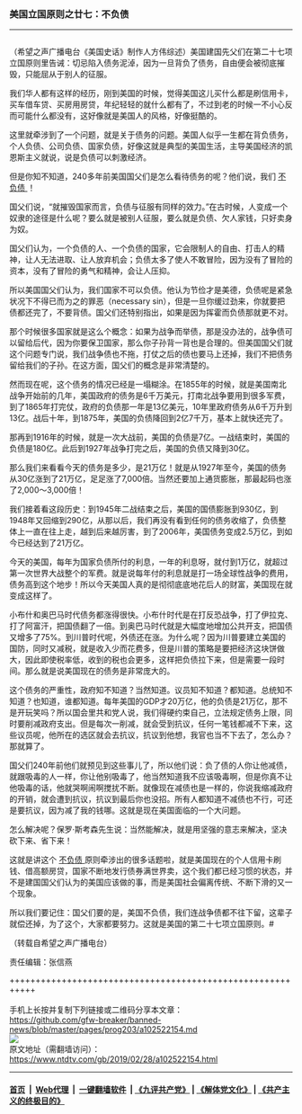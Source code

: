 ### 美国立国原则之廿七：不负债
------------------------

<div class="post_content">
 <div class="column">
  <div class="arttop mbottom20">
  </div>
 </div>
 <p>
  （希望之声广播电台《美国史话》制作人方伟综述）美国建国先父们在第二十七项立国原则里告诫：切忌陷入债务泥淖，因为一旦背负了债务，自由便会被彻底摧毁，只能屈从于别人的征服。
 </p>
 <p>
  我们华人都有这样的经历，刚到美国的时候，觉得美国这儿买什么都是刷信用卡，买车借车贷、买房用房贷，年纪轻轻的就什么都有了，不过到老的时候一不小心反而可能什么都没有，这好像就是美国人的风格，好像挺酷的。
 </p>
 <p>
  这里就牵涉到了一个问题，就是关于债务的问题。美国人似乎一生都在背负债务，个人负债、公司负债、国家负债，好像这就是典型的美国生活，主导美国经济的凯恩斯主义就说，说是负债可以刺激经济。
 </p>
 <p>
  但是你知不知道，240多年前美国国父们是怎么看待债务的呢？他们说，我们
  <a href="https://www.ntdtv.com/gb/不负债.htm">
   不负债
  </a>
  ！
 </p>
 <p>
  国父们说，“就摧毁国家而言，负债与征服有同样的效力。”在古时候，人变成一个奴隶的途径是什么呢？要么就是被别人征服，要么就是负债、欠人家钱，只好卖身为奴。
 </p>
 <p>
  国父们认为，一个负债的人、一个负债的国家，它会限制人的自由、打击人的精神，让人无法进取、让人放弃机会；负债太多了使人不敢冒险，因为没有了冒险的资本，没有了冒险的勇气和精神，会让人压抑。
 </p>
 <p>
  所以美国国父们认为，我们国家不可以负债。他认为节俭才是美德，负债呢是紧急状况下不得已而为之的罪恶（necessary sin），但是一旦你缓过劲来，你就要把债都还完了，不要背债。国父们还特别指出，如果是因为挥霍而负债那就更不对。
 </p>
 <p>
  那个时候很多国家就是这么个概念：如果为战争而举债，那是没办法的，战争债可以留给后代，因为你要保卫国家，那么你子孙背一背也是合理的。但美国国父们就这个问题专门说，我们战争债也不拖，打仗之后的债也要马上还掉，我们不把债务留给我们的子孙。在这方面，国父们的概念是非常清楚的。
 </p>
 <p>
  然而现在呢，这个债务的情况已经是一塌糊涂。在1855年的时候，就是美国南北战争开始前的几年，美国政府的债务是6千万美元，打南北战争要用到很多军费，到了1865年打完仗，政府的负债那一年是13亿美元，10年里政府债务从6千万升到13亿。战后十年，到1875年，美国的负债降回到2亿7千万，基本上就快还完了。
 </p>
 <p>
  那再到1916年的时候，就是一次大战前，美国的负债是7亿。一战结束时，美国的负债是180亿。此后到1927年战争打完之后，美国的负债又降到30亿。
 </p>
 <p>
  那么我们来看看今天的债务是多少，是21万亿！就是从1927年至今，美国的债务从30亿涨到了21万亿，足足涨了7,000倍。当然还要加上通货膨胀，那最起码也涨了2,000～3,000倍！
 </p>
 <p>
  我们接着看这段历史：到1945年二战结束之后，美国的国债膨胀到930亿，到1948年又回缩到290亿，从那以后，我们再没有看到任何的债务收缩了，负债整体上一直在往上走，越到后来越厉害，到了2006年，美国债务变成2.5万亿，到如今已经达到了21万亿。
 </p>
 <p>
  今天的美国，每年为国家负债所付的利息，一年的利息呀，就付到1万亿，就超过第一次世界大战整个的军费。就是说每年付的利息就是打一场全球性战争的费用，债务高到这个地步！所以今天美国人真的是彻彻底底地花后人的财富，美国现在就变成这样了。
 </p>
 <p>
  小布什和奥巴马时代债务都涨得很快。小布什时代是在打反恐战争，打了伊拉克、打了阿富汗，把国债翻了一倍。到奥巴马时代就是大幅度地增加公共开支，把国债又增多了75%。到川普时代呢，外债还在涨。为什么呢？因为川普要建立美国的国防，同时又减税，就是收入少而花费多，但是川普的策略是要把经济这块饼做大，因此即使税率低，收到的税也会更多，这样把负债拉下来，但是需要一段时间。那么就是说美国现在的债务是非常庞大的。
 </p>
 <p>
  这个债务的严重性，政府知不知道？当然知道。议员知不知道？都知道。总统知不知道？也知道，谁都知道。每年美国的GDP才20万亿，他的负债是21万亿，那不是开玩笑吗？所以国会里共和党人说，我们得硬约束自己，立法规定债务上限，同时要削减政府支出。但是每次一削减，就会受到抗议，任何一笔钱都减不下来，这些议员呢，他所在的选区就会去抗议，抗议到他想，我官也当不下去了，怎么办？那就算了。
 </p>
 <p>
  国父们240年前他们就预见到这些事儿了，所以他们说：负了债的人你让他减债，就跟吸毒的人一样，你让他别吸毒了，他当然知道我不应该吸毒啊，但是你真不让他吸毒的话，他就哭啊闹啊搅扰不断。就像现在减债也是一样的，你说我缩减政府的开销，就会遭到抗议，抗议到最后你也没招。所有人都知道不减债也不行，可还是要抗议，因为减了我的钱哪。这就是现在美国面临的一个大问题。
 </p>
 <p>
  怎么解决呢？保罗‧斯考森先生说：当然能解决，就是用坚强的意志来解决，坚决砍下来、省下来！
 </p>
 <p>
  这就是讲这个
  <a href="https://www.ntdtv.com/gb/不负债.htm">
   不负债
  </a>
  原则牵涉出的很多话题啦，就是美国现在的个人信用卡刷钱、借高额房贷，国家不断地发行债券满世界卖，这个我们都已经习惯的状态，并不是建国国父们认为的美国应该做的事，而是美国社会偏离传统、不断下滑的又一个现象。
 </p>
 <p>
  所以我们要记住：国父们要的是，美国不负债，我们连战争债都不往下留，这辈子就偿还掉，为了这个，大家都要努力。这就是美国的第二十七项立国原则。#
 </p>
 <p>
  （转载自希望之声广播电台）
 </p>
 <p>
  责任编辑：张信燕
 </p>
 <div class="single_ad">
 </div>
</div>

+++++++++++++++++++++++++++++++++++++++++++++++++++++++++++<br/><br/>
手机上长按并复制下列链接或二维码分享本文章：<br/>
https://github.com/gfw-breaker/banned-news/blob/master/pages/prog203/a102522154.md <br/>
<a href='https://github.com/gfw-breaker/banned-news/blob/master/pages/prog203/a102522154.md'><img src='https://github.com/gfw-breaker/banned-news/blob/master/pages/prog203/a102522154.md.png'/></a> <br/>
原文地址（需翻墙访问）：https://www.ntdtv.com/gb/2019/02/28/a102522154.html


------------------------
#### [首页](https://github.com/gfw-breaker/banned-news/blob/master/README.md) &nbsp;|&nbsp; [Web代理](https://github.com/labour-camp/helloworld) &nbsp;|&nbsp; [一键翻墙软件](https://github.com/gfw-breaker/nogfw/blob/master/README.md) &nbsp;| [《九评共产党》](https://github.com/gfw-breaker/9ping.md/blob/master/README.md#九评之一评共产党是什么) | [《解体党文化》](https://github.com/gfw-breaker/jtdwh.md/blob/master/README.md) | [《共产主义的终极目的》](https://github.com/gfw-breaker/gczydzjmd.md/blob/master/README.md)

